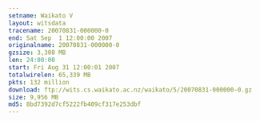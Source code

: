 ```yaml
---
setname: Waikato V
layout: witsdata
tracename: 20070831-000000-0
end: Sat Sep  1 12:00:00 2007
originalname: 20070831-000000-0
gzsize: 3,308 MB
len: 24:00:00
start: Fri Aug 31 12:00:01 2007
totalwirelen: 65,339 MB
pkts: 132 million
download: ftp://wits.cs.waikato.ac.nz/waikato/5/20070831-000000-0.gz
size: 9,956 MB
md5: 8bd7392d7cf5222fb409cf317e253dbf
---
```

